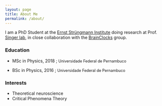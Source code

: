 ```yaml
---
layout: page
title: About Me
permalink: /about/
---
```


I am a PhD Student at the [Ernst Strüngmann Institute](https://www.esi-frankfurt.de/) doing research at Prof. [Singer lab](https://www.esi-frankfurt.de/research/singer-lab/), in close collaboration with the [BrainClocks](http://www.brainclocks.com/home.html) group.  

### Education

- MSc in Physics, 2018 ; 
<span style="font-size:0.9em;">Universidade Federal de Pernambuco</span>

- BSc in Physics, 2016 ; 
<span style="font-size:0.9em;">Universidade Federal de Pernambuco</span>

### Interests
- Theoretical neuroscience
- Critical Phenomena Theory

